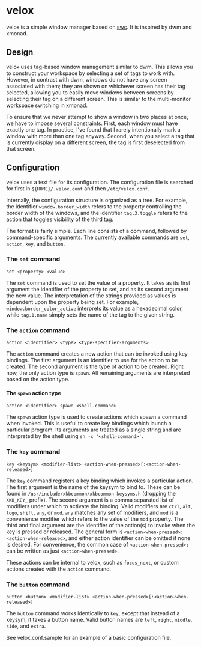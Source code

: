 velox
=====
velox is a simple window manager based on
[swc](http://github.com/michaelforney/swc). It is inspired by dwm and xmonad.

Design
------
velox uses tag-based window management similar to dwm. This allows you to
construct your workspace by selecting a set of tags to work with. However, in
contrast with dwm, windows do not have any screen associated with them; they are
shown on whichever screen has their tag selected, allowing you to easily move
windows between screens by selecting their tag on a different screen. This is
similar to the multi-monitor workspace switching in xmonad.

To ensure that we never attempt to show a window in two places at once, we have
to impose several constraints. First, each window must have exactly one tag. In
practice, I've found that I rarely intentionally mark a window with more than
one tag anyway. Second, when you select a tag that is currently display on a
different screen, the tag is first deselected from that screen.

Configuration
-------------
velox uses a text file for its configuration. The configuration file is
searched for first in `${HOME}/.velox.conf` and then `/etc/velox.conf`.

Internally, the configuration structure is organized as a tree. For example, the
identifier `window.border_width` refers to the property controlling the border
width of the windows, and the identifier `tag.3.toggle` refers to the action
that toggles visibility of the third tag.

The format is fairly simple. Each line consists of a command, followed by
command-specific arguments. The currently available commands are `set`,
`action`, `key`, and `button`.

### The `set` command
    set <property> <value>

The `set` command is used to set the value of a property. It takes as its first
argument the identifier of the property to set, and as its second argument the
new value. The interpretation of the strings provided as values is dependent
upon the property being set. For example, `window.border_color_active`
interprets its value as a hexadecimal color, while `tag.1.name` simply sets the
name of the tag to the given string.

### The `action` command
    action <identifier> <type> <type-specifier-arguments>

The `action` command creates a new action that can be invoked using key
bindings. The first argument is an identifier to use for the action to be
created. The second argument is the type of action to be created. Right now, the
only action type is `spawn`. All remaining arguments are interpreted based on
the action type.

#### The `spawn` action type
    action <identifier> spawn <shell-command>

The `spawn` action type is used to create actions which spawn a command when
invoked. This is useful to create key bindings which launch a particular
program. Its arguments are treated as a single string and are interpreted by the
shell using `sh -c '<shell-command>'`.

### The `key` command
    key <keysym> <modifier-list> <action-when-pressed>[:<action-when-released>]

The `key` command registers a key binding which invokes a particular action. The
first argument is the name of the keysym to bind to. These can be found in
`/usr/include/xkbcommon/xkbcommon-keysyms.h` (dropping the `XKB_KEY_` prefix).
The second argument is a comma separated list of modifiers under which to
activate the binding. Valid modifiers are `ctrl`, `alt`, `logo`, `shift`, `any`,
or `mod`. `any` matches any set of modifiers, and `mod` is a convenience
modifier which refers to the value of the `mod` property. The third and final
argument are the identifier of the action(s) to invoke when the key is pressed
or released. The general form is `<action-when-pressed>:<action-when-released>`,
and either action identifier can be omitted if none is desired. For convenience,
the common case of `<action-when-pressed>:` can be written as just
`<action-when-pressed>`.

These actions can be internal to velox, such as `focus_next`, or
custom actions created with the `action` command.

### The `button` command
    button <button> <modifier-list> <action-when-pressed>[:<action-when-released>]

The `button` command works identically to `key`, except that instead of a
keysym, it takes a button name. Valid button names are `left`, `right`,
`middle`, `side`, and `extra`.

See velox.conf.sample for an example of a basic configuration file.

<!-- vim: set ft=markdown tw=80 spell : -->

